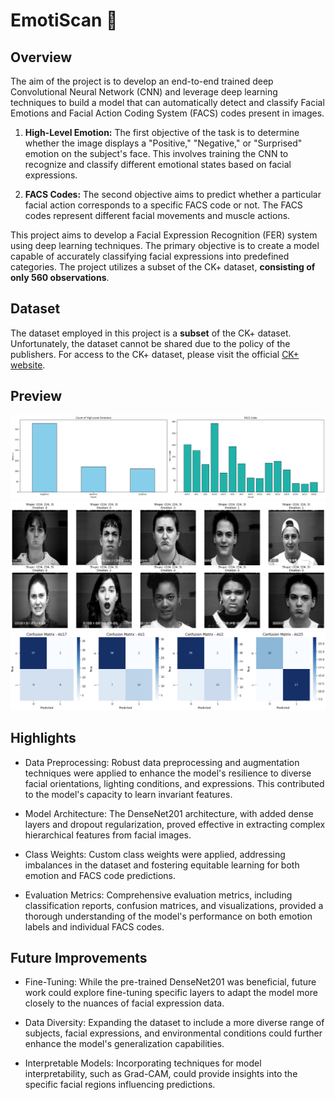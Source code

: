 # EmotiScan 🫥

## **Overview**

The aim of the project is to develop an end-to-end trained deep Convolutional Neural Network (CNN) and leverage deep learning techniques to build a model that can automatically detect and classify Facial Emotions and Facial Action Coding System (FACS) codes present in images.

1.   **High-Level Emotion:**
     The first objective of the task is to determine whether the image displays a "Positive," "Negative," or "Surprised" emotion on the subject's face. This involves training the CNN        to recognize and classify different emotional states based on facial expressions.
    
3.   **FACS Codes:**
     The second objective aims to predict whether a particular facial action corresponds to a specific FACS code or not. The FACS codes represent different facial movements and muscle       actions.

This project aims to develop a Facial Expression Recognition (FER) system using deep learning techniques. The primary objective is to create a model capable of accurately classifying facial expressions into predefined categories. The project utilizes a subset of the CK+ dataset, **consisting of only 560 observations**.

## **Dataset**

The dataset employed in this project is a **subset** of the CK+ dataset. Unfortunately, the dataset cannot be shared due to the policy of the publishers. For access to the CK+ dataset, please visit the official [CK+ website](http://www.jeffcohn.net/Resources/).

## **Preview**

![Distb](./Images/Distb.png)
![Data](./Images/Data.png)
![FacsCM](./Images/FacsCM.png)

## **Highlights**

  - Data Preprocessing: Robust data preprocessing and augmentation techniques were applied to enhance the model's resilience to diverse facial orientations, lighting conditions, and expressions. This contributed to the model's capacity to learn invariant features.

  - Model Architecture: The DenseNet201 architecture, with added dense layers and dropout regularization, proved effective in extracting complex hierarchical features from facial images.

  - Class Weights: Custom class weights were applied, addressing imbalances in the dataset and fostering equitable learning for both emotion and FACS code predictions.

  - Evaluation Metrics: Comprehensive evaluation metrics, including classification reports, confusion matrices, and visualizations, provided a thorough understanding of the model's performance on both emotion labels and individual FACS codes.

## **Future Improvements**

  - Fine-Tuning: While the pre-trained DenseNet201 was beneficial, future work could explore fine-tuning specific layers to adapt the model more closely to the nuances of facial expression data.

  - Data Diversity: Expanding the dataset to include a more diverse range of subjects, facial expressions, and environmental conditions could further enhance the model's generalization capabilities.

  - Interpretable Models: Incorporating techniques for model interpretability, such as Grad-CAM, could provide insights into the specific facial regions influencing predictions.




